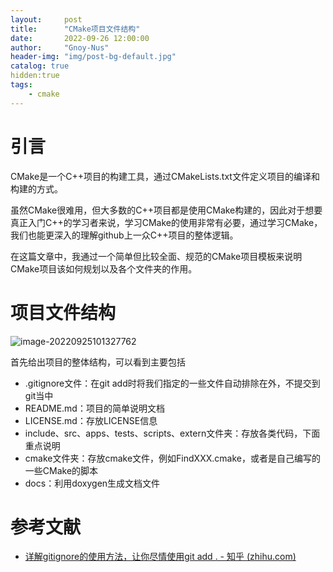 ```yaml
---
layout:     post
title:      "CMake项目文件结构"
date:       2022-09-26 12:00:00
author:     "Gnoy-Nus"
header-img: "img/post-bg-default.jpg"
catalog: true
hidden:true
tags:
    - cmake
---
```




# 引言

CMake是一个C++项目的构建工具，通过CMakeLists.txt文件定义项目的编译和构建的方式。

虽然CMake很难用，但大多数的C++项目都是使用CMake构建的，因此对于想要真正入门C++的学习者来说，学习CMake的使用非常有必要，通过学习CMake，我们也能更深入的理解github上一众C++项目的整体逻辑。

在这篇文章中，我通过一个简单但比较全面、规范的CMake项目模板来说明CMake项目该如何规划以及各个文件夹的作用。

# 项目文件结构

![image-20220925101327762](https://gnoy-nus.github.io/img/in-post/cmake_structure/imgs/image-20220925101327762.png)

首先给出项目的整体结构，可以看到主要包括

- .gitignore文件：在git add时将我们指定的一些文件自动排除在外，不提交到git当中
- README.md：项目的简单说明文档
- LICENSE.md：存放LICENSE信息
- include、src、apps、tests、scripts、extern文件夹：存放各类代码，下面重点说明
- cmake文件夹：存放cmake文件，例如FindXXX.cmake，或者是自己编写的一些CMake的脚本
- docs：利用doxygen生成文档文件

# 参考文献

- [详解gitignore的使用方法，让你尽情使用git add . - 知乎 (zhihu.com)](https://zhuanlan.zhihu.com/p/264995020)